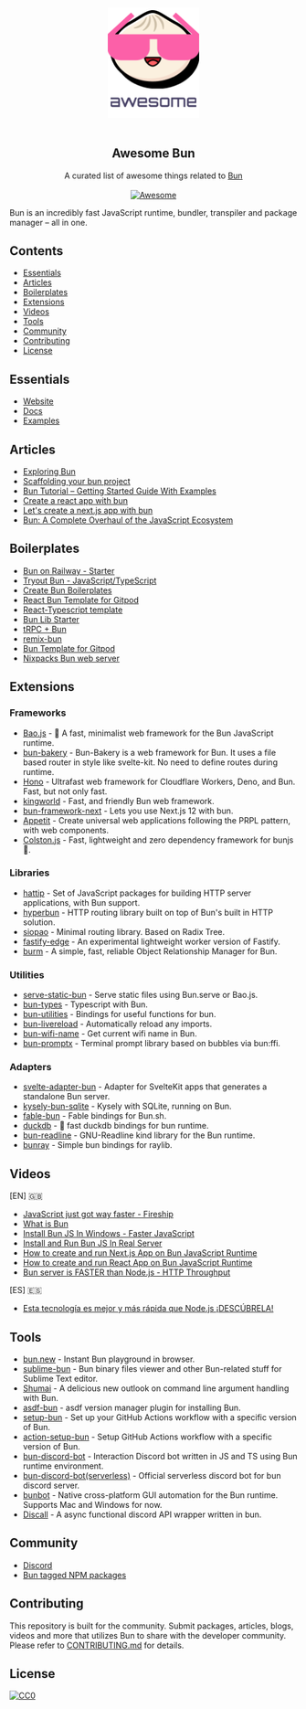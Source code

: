 <p align="center">
  <br>
  <img width="160" src="./awesome-bun.png" alt="logo of awesome-bun repository">
  <br>
  <br>
</p>

<h2 align='center'>Awesome Bun</h2>

<p align='center'>
A curated list of awesome things related to <a href='https://github.com/oven-sh/bun'>Bun</a>
<br><br>

<a href='https://github.com/sindresorhus/awesome'>
<img src='https://cdn.rawgit.com/sindresorhus/awesome/d7305f38d29fed78fa85652e3a63e154dd8e8829/media/badge.svg' alt='Awesome'>
</a>
</p>

Bun is an incredibly fast JavaScript runtime, bundler, transpiler and package manager – all in one.

## Contents

- [Essentials](#essentials)
- [Articles](#articles)
- [Boilerplates](#boilerplates)
- [Extensions](#extensions)
- [Videos](#videos)
- [Tools](#tools)
- [Community](#community)
- [Contributing](#contributing)
- [License](#license)

## Essentials

- [Website](https://bun.sh/)
- [Docs](https://github.com/oven-sh/bun#reference)
- [Examples](https://github.com/oven-sh/bun/tree/main/examples)

## Articles

- [Exploring Bun](https://jenil777007.hashnode.dev/lets-bun)
- [Scaffolding your bun project](https://codetea.com/scaffolding-your-bun-project-boilerplate/)
- [Bun Tutorial – Getting Started Guide With Examples](https://codedamn.com/news/backend/bun-js-tutorial-2022)
- [Create a react app with bun](https://dev.to/ashirbadgudu/create-a-react-app-with-bun-125o)
- [Let's create a next.js app with bun](https://dev.to/ashirbadgudu/lets-create-a-nextjs-app-with-bun-48l6)
- [Bun: A Complete Overhaul of the JavaScript Ecosystem](https://www.lunasec.io/docs/blog/bun-first-look/)

## Boilerplates

- [Bun on Railway - Starter](https://github.com/FarazPatankar/bun-on-railway)
- [Tryout Bun - JavaScript/TypeScript](https://github.com/kosalanuwan/vscode-remote-try-bun)
- [Create Bun Boilerplates](https://github.com/guocaoyi/create-bun)
- [React Bun Template for Gitpod](https://github.com/Joshuafrankle/bun-react)
- [React-Typescript template](https://github.com/anjiboss/react-ts-template-for-bun)
- [Bun Lib Starter](https://github.com/wobsoriano/bun-lib-starter)
- [tRPC + Bun](https://github.com/sachinraja/trpc-bun)
- [remix-bun](https://github.com/jacob-ebey/remix-bun-testing)
- [Bun Template for Gitpod](https://github.com/gitpod-io/bun-on-gitpod)
- [Nixpacks Bun web server](https://github.com/railwayapp/nixpacks/tree/main/examples/node-bun-web-server)

## Extensions

### Frameworks

- [Bao.js](https://github.com/mattreid1/baojs) - 🥟 A fast, minimalist web framework for the Bun JavaScript runtime.
- [bun-bakery](https://github.com/Kapsonfire-DE/bun-bakery) - Bun-Bakery is a web framework for Bun. It uses a file based router in style like svelte-kit. No need to define routes during runtime.
- [Hono](https://github.com/honojs/hono) - Ultrafast web framework for Cloudflare Workers, Deno, and Bun. Fast, but not only fast.
- [kingworld](https://github.com/SaltyAom/kingworld) - Fast, and friendly Bun web framework.
- [bun-framework-next](https://www.npmjs.com/package/bun-framework-next) - Lets you use Next.js 12 with bun.
- [Appetit](https://github.com/Glatek/bun-appetit) - Create universal web applications following the PRPL pattern, with web components.
- [Colston.js](https://github.com/ajimae/colstonjs) - Fast, lightweight and zero dependency framework for bunjs 🚀.

### Libraries

- [hattip](https://github.com/hattipjs/hattip) - Set of JavaScript packages for building HTTP server applications, with Bun support.
- [hyperbun](https://github.com/Eckhardt-D/hyperbun) - HTTP routing library built on top of Bun's built in HTTP solution.
- [siopao](https://github.com/wobsoriano/siopao) - Minimal routing library. Based on Radix Tree.
- [fastify-edge](https://github.com/galvez/fastify-edge) - An experimental lightweight worker version of Fastify.
- [burm](https://github.com/William-McGonagle/burm) - A simple, fast, reliable Object Relationship Manager for Bun.

### Utilities

- [serve-static-bun](https://www.npmjs.com/package/serve-static-bun) - Serve static files using Bun.serve or Bao.js.
- [bun-types](https://www.npmjs.com/package/bun-types) - Typescript with Bun.
- [bun-utilities](https://www.npmjs.com/package/bun-utilities) - Bindings for useful functions for bun.
- [bun-livereload](https://github.com/jarred-sumner/bun-livereload) - Automatically reload any imports.
- [bun-wifi-name](https://github.com/wobsoriano/bun-wifi-name) - Get current wifi name in Bun.
- [bun-promptx](https://github.com/wobsoriano/bun-promptx) - Terminal prompt library based on bubbles via bun:ffi.

### Adapters

- [svelte-adapter-bun](https://github.com/gornostay25/svelte-adapter-bun) - Adapter for SvelteKit apps that generates a standalone Bun server.
- [kysely-bun-sqlite](https://www.npmjs.com/package/kysely-bun-sqlite) - Kysely with SQLite, running on Bun.
- [fable-bun](https://github.com/AngelMunoz/fable-bun) - Fable bindings for Bun.sh.
- [duckdb](https://github.com/evanwashere/duckdb) - 🦆 fast duckdb bindings for bun runtime.
- [bun-readline](https://github.com/wobsoriano/bun-readline) - GNU-Readline kind library for the Bun runtime.
- [bunray](https://github.com/theoparis/bunray) - Simple bun bindings for raylib.

## Videos

[EN] 🇬🇧

- [JavaScript just got way faster - Fireship](https://www.youtube.com/watch?v=FMhScnY0dME)
- [What is Bun](https://www.youtube.com/watch?v=Rp5yvwX7orE)
- [Install Bun JS In Windows - Faster JavaScript](https://www.youtube.com/watch?v=aNL3gXW0ZuM)
- [Install and Run Bun JS In Real Server](https://www.youtube.com/watch?v=lDGrDOGyOr0)
- [How to create and run Next.js App on Bun JavaScript Runtime](https://www.youtube.com/watch?v=U4sX83dlZx8)
- [How to create and run React App on Bun JavaScript Runtime](https://www.youtube.com/watch?v=UrO2UhA8SQE)
- [Bun server is FASTER than Node.js - HTTP Throughput](https://www.youtube.com/watch?v=887G_d1OvYA)

[ES] 🇪🇸

- [Esta tecnología es mejor y más rápida que Node.js ¡DESCÚBRELA!](https://www.youtube.com/watch?v=WzcCVPoX2wQ)

## Tools

- [bun.new](http://bun.new) - Instant Bun playground in browser.
- [sublime-bun](https://github.com/alexkuz/sublime-bun) - Bun binary files viewer and other Bun-related stuff for Sublime Text editor.
- [Shumai](https://github.com/AltriusRS/Shumai) - A delicious new outlook on command line argument handling with Bun.
- [asdf-bun](https://github.com/cometkim/asdf-bun) - asdf version manager plugin for installing Bun.
- [setup-bun](https://github.com/xHyroM/setup-bun) - Set up your GitHub Actions workflow with a specific version of Bun.
- [action-setup-bun](https://github.com/antongolub/action-setup-bun) - Setup GitHub Actions workflow with a specific version of Bun.
- [bun-discord-bot](https://github.com/MiraBellierr/bun-discord-bot) - Interaction Discord bot written in JS and TS using Bun runtime environment.
- [bun-discord-bot(serverless)](https://github.com/xHyroM/bun-discord-bot) - Official serverless discord bot for bun discord server.
- [bunbot](https://github.com/wobsoriano/bunbot) - Native cross-platform GUI automation for the Bun runtime. Supports Mac and Windows for now.
- [Discall](https://github.com/Discall-Development/Discall) - A async functional discord API wrapper written in bun.

## Community

- [Discord](https://bun.sh/discord)
- [Bun tagged NPM packages](https://bun-modules.pages.dev/)

## Contributing

This repository is built for the community. Submit packages, articles, blogs, videos and more that utilizes Bun to share with the developer community. Please refer to [CONTRIBUTING.md](/CONTRIBUTING.md) for details.

## License

[![CC0](http://mirrors.creativecommons.org/presskit/buttons/88x31/svg/cc-zero.svg)](http://creativecommons.org/publicdomain/zero/1.0/)
